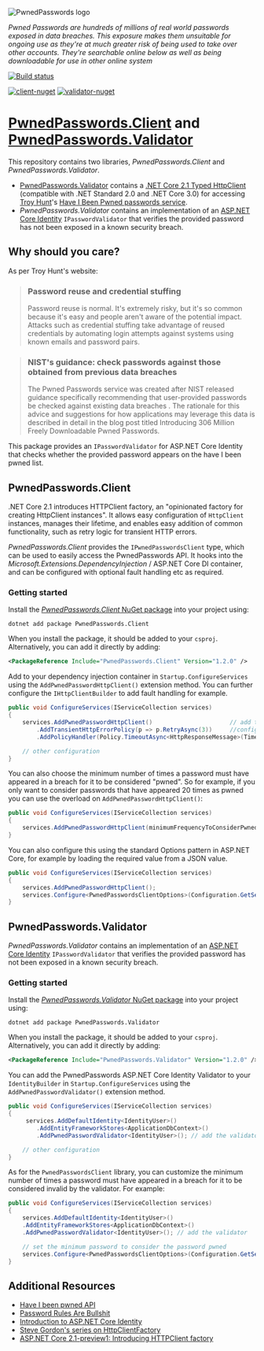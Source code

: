 ![PwnedPasswords logo](https://raw.githubusercontent.com/andrewlock/PwnedPasswords/master/logo.png)

*Pwned Passwords are hundreds of millions of real world passwords exposed in data breaches. This exposure makes them unsuitable for ongoing use as they're at much greater risk of being used to take over other accounts. They're searchable online below as well as being downloadable for use in other online system*

[![Build status](https://ci.appveyor.com/api/projects/status/xramjpbrgj36fwmr?svg=true)](https://ci.appveyor.com/project/andrewlock/PwnedPasswords)

[![client-nuget][client-nuget-badge]][client-nuget] [![validator-nuget][validator-nuget-badge]][validator-nuget]

[client-nuget]: https://www.nuget.org/packages/PwnedPasswords.Client/
[client-nuget-badge]: https://img.shields.io/nuget/v/PwnedPasswords.Client.svg?style=flat-square&label=PwnedPasswords.Client

[validator-nuget]: https://www.nuget.org/packages/PwnedPasswords.Validator/
[validator-nuget-badge]: https://img.shields.io/nuget/v/PwnedPasswords.Validator.svg?style=flat-square&label=PwnedPasswords.Validator


# [PwnedPasswords.Client](#PwnedPasswords-Client) and [PwnedPasswords.Validator](#PwnedPasswords-Validator)

This repository contains two libraries, _PwnedPasswords.Client_ and _PwnedPasswords.Validator_. 

* [PwnedPasswords.Validator](#PwnedPasswords-Validator) contains a [.NET Core 2.1 Typed HttpClient](https://blogs.msdn.microsoft.com/webdev/2018/02/28/asp-net-core-2-1-preview1-introducing-httpclient-factory/) (compatible with .NET Standard 2.0 and .NET Core 3.0) for accessing [Troy Hunt](https://twitter.com/troyhunt)'s [Have I Been Pwned passwords service](https://haveibeenpwned.com/Passwords).
* _PwnedPasswords.Validator_ contains an implementation of an [ASP.NET Core Identity](https://docs.microsoft.com/en-us/aspnet/core/security/authentication/identity) `IPasswordValidator` that verifies the provided password has not been exposed in a known security breach.

## Why should you care?

As per Troy Hunt's website:

>### Password reuse and credential stuffing
>Password reuse is normal. It's extremely risky, but it's so common because it's easy and people aren't aware of the potential impact. Attacks such as credential stuffing take advantage of reused credentials by automating login attempts against systems using known emails and password pairs.

> ### NIST's guidance: check passwords against those obtained from previous data breaches
> The Pwned Passwords service was created after NIST released guidance specifically recommending that user-provided passwords be checked against existing data breaches . The rationale for this advice and suggestions for how applications may leverage this data is described in detail in the blog post titled Introducing 306 Million Freely Downloadable Pwned Passwords.

This package provides an `IPasswordValidator` for ASP.NET Core Identity that checks whether the provided password appears on the have I been pwned list. 



## PwnedPasswords.Client

.NET Core 2.1 introduces HTTPClient factory, an "opinionated factory for creating HttpClient instances". It allows easy configuration of `HttpClient` instances, manages their lifetime, and enables easy addition of common functionality, such as retry logic for transient HTTP errors.

_PwnedPasswords.Client_ provides the `IPwnedPasswordsClient` type, which can be used to easily access the PwnedPasswords API. It hooks into the _Microsoft.Extensions.DependencyInjection_ / ASP.NET Core DI container, and can be configured with optional fault handling etc as required.

### Getting started

Install the [_PwnedPasswords.Client_ NuGet package](https://www.nuget.org/packages/_PwnedPasswords.Client) into your project using:

```
dotnet add package PwnedPasswords.Client
```

When you install the package, it should be added to your `csproj`. Alternatively, you can add it directly by adding:

```xml
<PackageReference Include="PwnedPasswords.Client" Version="1.2.0" />
```


Add to your dependency injection container in `Startup.ConfigureServices` using the `AddPwnedPasswordHttpClient()` extension method. You can further configure the `IHttpClientBuilder` to add fault handling for example.

```csharp
public void ConfigureServices(IServiceCollection services)
{
    services.AddPwnedPasswordHttpClient()                      // add the client to the container
        .AddTransientHttpErrorPolicy(p => p.RetryAsync(3))     //configure the HttpClient used by the IPwnedPasswordsClient
        .AddPolicyHandler(Policy.TimeoutAsync<HttpResponseMessage>(TimeSpan.FromSeconds(2)));

    // other configuration
}
```

You can also choose the minimum number of times a password must have appeared in a breach for it to be considered "pwned". So for example, if you only want to consider passwords that have appeared 20 times as pwned you can use the overload on `AddPwnedPasswordHttpClient()`:


```csharp
public void ConfigureServices(IServiceCollection services)
{
    services.AddPwnedPasswordHttpClient(minimumFrequencyToConsiderPwned: 20);
}
```

You can also configure this using the standard Options pattern in ASP.NET Core, for example by loading the required value from a JSON value.

```csharp
public void ConfigureServices(IServiceCollection services)
{
    services.AddPwnedPasswordHttpClient();
    services.Configure<PwnedPasswordsClientOptions>(Configuration.GetSection("PwnedPasswords"));
}
```

## PwnedPasswords.Validator

_PwnedPasswords.Validator_ contains an implementation of an [ASP.NET Core Identity](https://docs.microsoft.com/en-us/aspnet/core/security/authentication/identity) `IPasswordValidator` that verifies the provided password has not been exposed in a known security breach.


### Getting started

Install the [_PwnedPasswords.Validator_ NuGet package](https://www.nuget.org/packages/_PwnedPasswords.Validator_) into your project using:

```
dotnet add package PwnedPasswords.Validator
```

When you install the package, it should be added to your `csproj`. Alternatively, you can add it directly by adding:

```xml
<PackageReference Include="PwnedPasswords.Validator" Version="1.2.0" />
```

You can add the PwnedPasswords ASP.NET Core Identity Validator to your `IdentityBuilder` in `Startup.ConfigureServices` using the `AddPwnedPasswordValidator()` extension method. 

```csharp
public void ConfigureServices(IServiceCollection services)
{
     services.AddDefaultIdentity<IdentityUser>()
        .AddEntityFrameworkStores<ApplicationDbContext>()
        .AddPwnedPasswordValidator<IdentityUser>(); // add the validator

    // other configuration
}
```

As for the `PwnedPasswordsClient` library, you can customize the minimum number of times a password must have appeared in a breach for it to be considered invalid by the validator. For example:

```csharp
public void ConfigureServices(IServiceCollection services)
{
    services.AddDefaultIdentity<IdentityUser>()
    .AddEntityFrameworkStores<ApplicationDbContext>()
    .AddPwnedPasswordValidator<IdentityUser>(); // add the validator

    // set the minimum password to consider the password pwned
    services.Configure<PwnedPasswordsClientOptions>(Configuration.GetSection("PwnedPasswords"));
}
```


## Additional Resources
* [Have I been pwned API](https://haveibeenpwned.com/Passwords)
* [Password Rules Are Bullshit](https://blog.codinghorror.com/password-rules-are-bullshit/)
* [Introduction to ASP.NET Core Identity](https://docs.microsoft.com/en-us/aspnet/core/security/authentication/identity)
* [Steve Gordon's series on HttpClientFactory](https://www.stevejgordon.co.uk/introduction-to-httpclientfactory-aspnetcore)
* [ASP.NET Core 2.1-preview1: Introducing HTTPClient factory](https://blogs.msdn.microsoft.com/webdev/2018/02/28/asp-net-core-2-1-preview1-introducing-httpclient-factory/)
